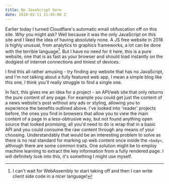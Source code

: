 ```yaml
---
title: No JavaScript here
date: 2018-02-11 21:45:00 Z
---
```


Earlier today I turned Cloudflare's automatic email obfuscation off on this site. _Why_ you might ask? Well because it was the only JavaScript on this site and I liked the idea of having absolutely none. A JS free website in 2018 is highly unusual, from analytics to graphics frameworks, a lot can be done with the terrible language[^1]. But I have no need for it here, this is a pure website, one that is as fast as your browser and should load instantly on the dodgiest of internet connections and tiniest of devices.

I find this all rather amusing - try finding any website that has no JavaScript, and I'm not talking about a fully featured web app, I mean a simple blog like this one, I think you'll really struggle to find a single one.

In fact, this gives me an idea for a project - an API/web site that only returns the pure content of any page. For example you could get just the content of a news website's post without any ads or styling, allowing you to experience the benefits outlined above. I've looked into 'reader' projects before, the ones you find in browsers that allow you to view the main content of a page in a less-obtrusive way, but not found anything open source that looked promising; all you'd need to do is wrap that in a basic API and you could consume the raw content through any means of your choosing. Understandably that would be an interesting problem to solve as there is no real standard for marking up web content once inside the `<body>`, although there are some common traits. One solution might be to employ machine learning to extract the key information from a fully rendered page. I will definitely look into this, it's something I might use myself.

[^1]: I can't wait for WebAssembly to start taking off and then I can write client side code in a nicer language!
